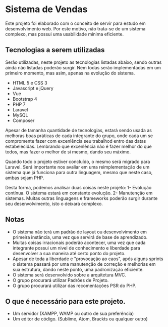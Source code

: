 # Sistema de Vendas
Este projeto foi elaborado com o conceito de servir para estudo em desenvolvimento web.
Por este motivo, não trata-se de um sistema complexo, mas possui uma usabilidade mínima eficiente.


## Tecnologias a serem utilizadas
Serão utilizadas, neste projeto as tecnologias listadas abaixo, sendo outras ainda não listadas poderão surgir.
Nem todas serão implementadas em um primeiro momento, mas asim, apenas na evolução do sistema.

* HTML 5 e CSS 3
* Javascript e jQuery
* Vue
* Bootstrap 4
* PHP 7
* Laravel
* MySQL
* Composer

Apesar de tamanha quantidade de tecnologias, estará sendo usada as melhoras boas práticas de cada 
integrante do grupo, onde cada um se compromente fazer com excenlência seu trabalhod entro das datas estabelecidas.
Lembrando que excenlência não é fazer melhor do que todos, mas fazer o melhor de si mesmo, dando seu máximo.

Quando todo o projeto estiver concluído, o mesmo será migrado para Laravel. Será importante nos avaliar em uma
reimplementação de um sistema que já funciona para outra linguagem, mesmo que neste caso, ambas sejam PHP.

Desta forma, podemos analisar duas coisas neste projeto:
1- Evolução contínua. O sistema estará em constante evolução.
2- Manutenção em sistemas. Muitas outras linguagens e frameworks poderão surgir durante seu desenvolvimento, isto o deixará complexo.

## Notas
* O sistema não terá um padrão de layout ou desenvolvimento em primeira instância, uma vez que servirá de base de aprendizado.
* Muitas coisas irracionais poderão acontecer, uma vez que cada integrante possui um nivel de conhecimento 
e liberdade para desenvolver a sua maneira até certo ponto do projeto.
* Apesar de toda a liberdade e "provocação ao caos", após alguns sprints o sistema passará por uma manutenção de 
correção e melhorias em sua estrutura, dando neste ponto, uma padronização eficiente.
* O sistema será desenvolvido sobre a arquitetura MVC.
* O grupo procurará utilizar Padrões de Projeto.
* O grupo procurará utilizar das recomentações PSR do PHP.

## O que é necessário para este projeto.
* Um servidor (XAMPP, WAMP ou outro de sua preferência)
* Um editor de código. (Sublime, Atom, Brackts ou qualquer outro)